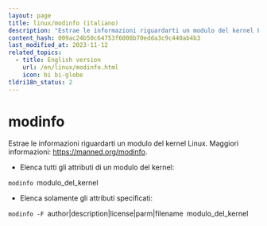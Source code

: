 ```yaml
---
layout: page
title: linux/modinfo (italiano)
description: "Estrae le informazioni riguardarti un modulo del kernel Linux."
content_hash: 009ac24b50c64753f6008b70edda3c9c440ab4b3
last_modified_at: 2023-11-12
related_topics:
  - title: English version
    url: /en/linux/modinfo.html
    icon: bi bi-globe
tldri18n_status: 2
---
```

# modinfo

Estrae le informazioni riguardarti un modulo del kernel Linux.
Maggiori informazioni: <https://manned.org/modinfo>.

- Elenca tutti gli attributi di un modulo del kernel:

`modinfo `<span class="tldr-var badge badge-pill bg-dark-lm bg-white-dm text-white-lm text-dark-dm font-weight-bold">modulo_del_kernel</span>

- Elenca solamente gli attributi specificati:

`modinfo -F `<span class="tldr-var badge badge-pill bg-dark-lm bg-white-dm text-white-lm text-dark-dm font-weight-bold">author|description|license|parm|filename</span>` `<span class="tldr-var badge badge-pill bg-dark-lm bg-white-dm text-white-lm text-dark-dm font-weight-bold">modulo_del_kernel</span>
